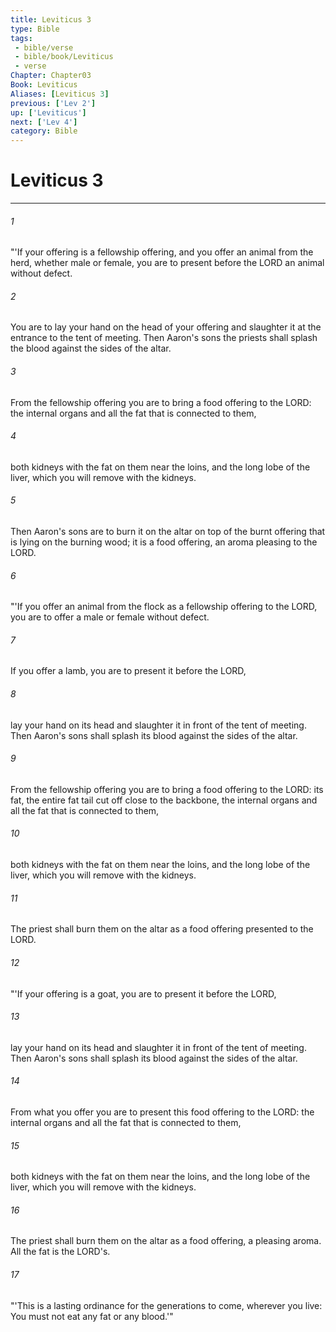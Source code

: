 ```yaml
---
title: Leviticus 3
type: Bible
tags:
 - bible/verse
 - bible/book/Leviticus
 - verse
Chapter: Chapter03
Book: Leviticus
Aliases: [Leviticus 3]
previous: ['Lev 2']
up: ['Leviticus']
next: ['Lev 4']
category: Bible
---
```

# Leviticus 3

***


###### 1 
"'If your offering is a fellowship offering, and you offer an animal from the herd, whether male or female, you are to present before the LORD an animal without defect. 

###### 2 
You are to lay your hand on the head of your offering and slaughter it at the entrance to the tent of meeting. Then Aaron's sons the priests shall splash the blood against the sides of the altar. 

###### 3 
From the fellowship offering you are to bring a food offering to the LORD: the internal organs and all the fat that is connected to them, 

###### 4 
both kidneys with the fat on them near the loins, and the long lobe of the liver, which you will remove with the kidneys. 

###### 5 
Then Aaron's sons are to burn it on the altar on top of the burnt offering that is lying on the burning wood; it is a food offering, an aroma pleasing to the LORD. 

###### 6 
"'If you offer an animal from the flock as a fellowship offering to the LORD, you are to offer a male or female without defect. 

###### 7 
If you offer a lamb, you are to present it before the LORD, 

###### 8 
lay your hand on its head and slaughter it in front of the tent of meeting. Then Aaron's sons shall splash its blood against the sides of the altar. 

###### 9 
From the fellowship offering you are to bring a food offering to the LORD: its fat, the entire fat tail cut off close to the backbone, the internal organs and all the fat that is connected to them, 

###### 10 
both kidneys with the fat on them near the loins, and the long lobe of the liver, which you will remove with the kidneys. 

###### 11 
The priest shall burn them on the altar as a food offering presented to the LORD. 

###### 12 
"'If your offering is a goat, you are to present it before the LORD, 

###### 13 
lay your hand on its head and slaughter it in front of the tent of meeting. Then Aaron's sons shall splash its blood against the sides of the altar. 

###### 14 
From what you offer you are to present this food offering to the LORD: the internal organs and all the fat that is connected to them, 

###### 15 
both kidneys with the fat on them near the loins, and the long lobe of the liver, which you will remove with the kidneys. 

###### 16 
The priest shall burn them on the altar as a food offering, a pleasing aroma. All the fat is the LORD's. 

###### 17 
"'This is a lasting ordinance for the generations to come, wherever you live: You must not eat any fat or any blood.'" 
